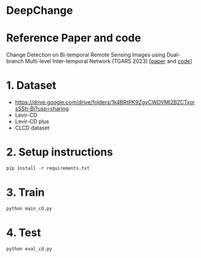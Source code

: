 # DeepChange
# Reference Paper and code
Change Detection on Bi-temporal Remote Sensing Images using Dual-branch Multi-level Inter-temporal Network (TGARS 2023) [[paper](https://ieeexplore.ieee.org/document/10034787) and [code](https://github.com/ZhengJianwei2/DMINet)]
# 1. Dataset
- https://drive.google.com/drive/folders/1k4BRtPK9ZgyCWDVMI2BZCTxorsSSh-Bi?usp=sharing
- Levir-CD
- Levir-CD plus
- CLCD dataset
# 2. Setup instructions
```python
pip install -r requirements.txt
```
# 3. Train
```python
python main_cd.py
```
# 4. Test
```python
python eval_cd.py
```
